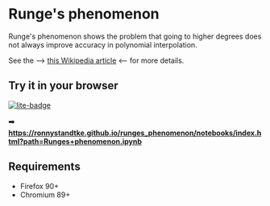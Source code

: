 # Runge's phenomenon
Runge's phenomenon shows the problem that going to higher degrees does not always improve accuracy in polynomial interpolation.

See the --> [this Wikipedia article](https://en.wikipedia.org/wiki/Runge%27s_phenomenon) <-- for more details.

## Try it in your browser

[![lite-badge](https://jupyterlite.rtfd.io/en/latest/_static/badge.svg)](https://ronnystandtke.github.io/runges_phenomenon/notebooks/index.html?path=Runges+phenomenon.ipynb)

➡️ **https://ronnystandtke.github.io/runges_phenomenon/notebooks/index.html?path=Runges+phenomenon.ipynb**

## Requirements

- Firefox 90+
- Chromium 89+
